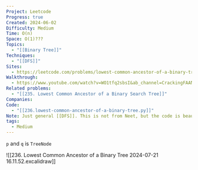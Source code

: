 ```yaml
---
Project: Leetcode
Progress: true
Created: 2024-06-02
Difficulty: Medium
Time: O(n)
Space: O(1)???
Topics:
  - "[[Binary Tree]]"
Techniques:
  - "[[DFS]]"
Sites:
  - https://leetcode.com/problems/lowest-common-ancestor-of-a-binary-tree/description/
Walkthrough:
  - https://www.youtube.com/watch?v=WO1tfq2sbsI&ab_channel=CrackingFAANG
Related problems:
  - "[[235. Lowest Common Ancestor of a Binary Search Tree]]"
Companies: 
Code:
  - "[[236.lowest-common-ancestor-of-a-binary-tree.py]]"
Note: Just general [[DFS]]. This is not from Neet, but the code is beautiful as well
tags:
  - Medium
---
```

`p` and `q` is `TreeNode`

![[236. Lowest Common Ancestor of a Binary Tree 2024-07-21 16.11.52.excalidraw]]